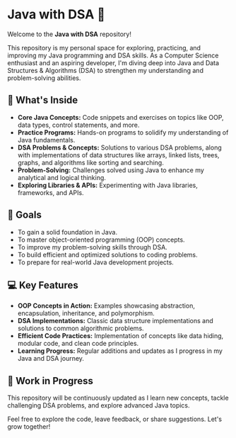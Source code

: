 <!DOCTYPE html>
<html lang="en">
<head>
    <meta charset="UTF-8">
    <meta name="viewport" content="width=device-width, initial-scale=1.0">
</head>
<body>
    <h1>Java with DSA 🚀</h1>
    <p>Welcome to the <strong>Java with DSA</strong> repository!</p>
    <p>
        This repository is my personal space for exploring, practicing, and improving my Java programming and DSA skills. 
        As a Computer Science enthusiast and an aspiring developer, I'm diving deep into Java and Data Structures 
        & Algorithms (DSA) to strengthen my understanding and problem-solving abilities.
    </p>
    <h2>🌟 What's Inside</h2>
    <ul>
        <li><strong>Core Java Concepts:</strong> Code snippets and exercises on topics like OOP, data types, control statements, and more.</li>
        <li><strong>Practice Programs:</strong> Hands-on programs to solidify my understanding of Java fundamentals.</li>
        <li><strong>DSA Problems & Concepts:</strong> Solutions to various DSA problems, along with implementations of data structures like arrays, linked lists, trees, graphs, and algorithms like sorting and searching.</li>
        <li><strong>Problem-Solving:</strong> Challenges solved using Java to enhance my analytical and logical thinking.</li>
        <li><strong>Exploring Libraries & APIs:</strong> Experimenting with Java libraries, frameworks, and APIs.</li>
    </ul>
    <h2>🎯 Goals</h2>
    <ul>
        <li>To gain a solid foundation in Java.</li>
        <li>To master object-oriented programming (OOP) concepts.</li>
        <li>To improve my problem-solving skills through DSA.</li>
        <li>To build efficient and optimized solutions to coding problems.</li>
        <li>To prepare for real-world Java development projects.</li>
    </ul>
    <h2>💻 Key Features</h2>
    <ul>
        <li><strong>OOP Concepts in Action:</strong> Examples showcasing abstraction, encapsulation, inheritance, and polymorphism.</li>
        <li><strong>DSA Implementations:</strong> Classic data structure implementations and solutions to common algorithmic problems.</li>
        <li><strong>Efficient Code Practices:</strong> Implementation of concepts like data hiding, modular code, and clean code principles.</li>
        <li><strong>Learning Progress:</strong> Regular additions and updates as I progress in my Java and DSA journey.</li>
    </ul>
    <h2>🚧 Work in Progress</h2>
    <p>
        This repository will be continuously updated as I learn new concepts, tackle challenging DSA problems, and explore advanced Java topics.
    </p>
    <p>Feel free to explore the code, leave feedback, or share suggestions. Let's grow together!</p>
</body>
</html>
